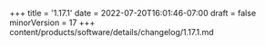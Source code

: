 +++
title = '1.17.1'
date = 2022-07-20T16:01:46-07:00
draft = false
minorVersion = 17
+++
content/products/software/details/changelog/1.17.1.md
